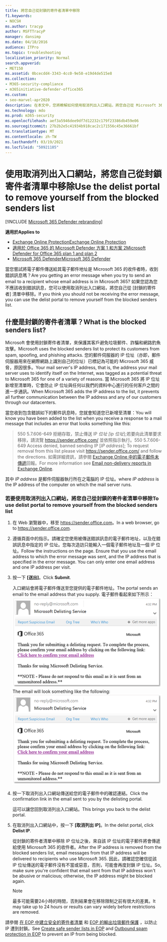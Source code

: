 ```yaml
---
title: 將您自己從封鎖的寄件者清單中移除
f1.keywords:
- NOCSH
ms.author: tracyp
author: MSFTTracyP
manager: dansimp
ms.date: 04/18/2016
audience: ITPro
ms.topic: troubleshooting
localization_priority: Normal
search.appverid:
- MET150
ms.assetid: 0bcecdd4-3343-4cc0-9e58-e19d4de515e8
ms.collection:
- M365-security-compliance
- m365initiative-defender-office365
ms.custom:
- seo-marvel-apr2020
description: 在本文中，您將瞭解如何使用取消列出入口網站，將您自己從 Microsoft 365 封鎖的寄件者清單中移除。
ms.technology: mdo
ms.prod: m365-security
ms.openlocfilehash: aef3a5946dee9df7d12232c179f23386db459e06
ms.sourcegitcommit: 27b2b2e5c41934b918cac2c171556c45e36661bf
ms.translationtype: MT
ms.contentlocale: zh-TW
ms.lasthandoff: 03/19/2021
ms.locfileid: "50921105"
---
```

# <a name="use-the-delist-portal-to-remove-yourself-from-the-blocked-senders-list"></a><span data-ttu-id="3abad-103">使用取消列出入口網站，將您自己從封鎖寄件者清單中移除</span><span class="sxs-lookup"><span data-stu-id="3abad-103">Use the delist portal to remove yourself from the blocked senders list</span></span>

[!INCLUDE [Microsoft 365 Defender rebranding](../includes/microsoft-defender-for-office.md)]

<span data-ttu-id="3abad-104">**適用於**</span><span class="sxs-lookup"><span data-stu-id="3abad-104">**Applies to**</span></span>
- [<span data-ttu-id="3abad-105">Exchange Online Protection</span><span class="sxs-lookup"><span data-stu-id="3abad-105">Exchange Online Protection</span></span>](exchange-online-protection-overview.md)
- [<span data-ttu-id="3abad-106">適用於 Office 365 的 Microsoft Defender 方案 1 和方案 2</span><span class="sxs-lookup"><span data-stu-id="3abad-106">Microsoft Defender for Office 365 plan 1 and plan 2</span></span>](office-365-atp.md)
- [<span data-ttu-id="3abad-107">Microsoft 365 Defender</span><span class="sxs-lookup"><span data-stu-id="3abad-107">Microsoft 365 Defender</span></span>](../mtp/microsoft-threat-protection.md)

<span data-ttu-id="3abad-108">當您嘗試將電子郵件傳送給其電子郵件地址是 Microsoft 365 的收件者時，收到錯誤訊息嗎？</span><span class="sxs-lookup"><span data-stu-id="3abad-108">Are you getting an error message when you try to send an email to a recipient whose email address is in Microsoft 365?</span></span> <span data-ttu-id="3abad-109">如果您認為您不應該收到錯誤訊息，您可以使用取消列出入口網站，將您自己從 [封鎖的寄件者] 清單中移除。</span><span class="sxs-lookup"><span data-stu-id="3abad-109">If you think you should not be receiving the error message, you can use the delist portal to remove yourself from the blocked senders list.</span></span>

## <a name="what-is-the-blocked-senders-list"></a><span data-ttu-id="3abad-110">什麼是封鎖的寄件者清單？</span><span class="sxs-lookup"><span data-stu-id="3abad-110">What is the blocked senders list?</span></span>

<span data-ttu-id="3abad-111">Microsoft 會使用封鎖寄件者清單，來保護其客戶避免垃圾郵件、詐騙和網路釣魚攻擊。</span><span class="sxs-lookup"><span data-stu-id="3abad-111">Microsoft uses the blocked senders list to protect its customers from spam, spoofing, and phishing attacks.</span></span> <span data-ttu-id="3abad-112">您的郵件伺服器的 IP 位址（亦即，郵件伺服器用來在網際網路上識別自己的位址）已標記為可能的 Microsoft 365 威脅，原因很多。</span><span class="sxs-lookup"><span data-stu-id="3abad-112">Your mail server's IP address, that is, the address your mail server uses to identify itself on the Internet, was tagged as a potential threat to Microsoft 365 for one of a variety of reasons.</span></span> <span data-ttu-id="3abad-113">當 Microsoft 365 將 IP 位址新增至清單時，它會防止 IP 位址與任何以我們的資料中心進行的任何客戶之間的進一步通訊。</span><span class="sxs-lookup"><span data-stu-id="3abad-113">When Microsoft 365 adds the IP address to the list, it prevents all further communication between the IP address and any of our customers through our datacenters.</span></span>

<span data-ttu-id="3abad-114">當您收到包含錯誤如下的郵件訊息時，您就會知道您已新增至清單：</span><span class="sxs-lookup"><span data-stu-id="3abad-114">You will know you have been added to the list when you receive a response to a mail message that includes an error that looks something like this:</span></span>

> <span data-ttu-id="3abad-115">550 5.7.606-649 拒絕存取，禁止傳送 IP _位址 [ip 位址_];若要向此清單要求移除，請流覽 <https://sender.office.com/> 並依照指示執行。</span><span class="sxs-lookup"><span data-stu-id="3abad-115">550 5.7.606-649 Access denied, banned sending IP [_IP address_]; To request removal from this list please visit <https://sender.office.com/> and follow the directions.</span></span> <span data-ttu-id="3abad-116">如需詳細資訊，請參閱 [Exchange Online 中的電子郵件未傳遞](/Exchange/mail-flow-best-practices/non-delivery-reports-in-exchange-online/non-delivery-reports-in-exchange-online)回報。</span><span class="sxs-lookup"><span data-stu-id="3abad-116">For more information see [Email non-delivery reports in Exchange Online](/Exchange/mail-flow-best-practices/non-delivery-reports-in-exchange-online/non-delivery-reports-in-exchange-online).</span></span>

<span data-ttu-id="3abad-117">其中  _IP address_ 是郵件伺服器執行所在之電腦的 IP 位址。</span><span class="sxs-lookup"><span data-stu-id="3abad-117">where  _IP address_ is the IP address of the computer on which the mail server runs.</span></span>

### <a name="to-use-delist-portal-to-remove-yourself-from-the-blocked-senders-list"></a><span data-ttu-id="3abad-118">若要使用取消列出入口網站，將您自己從封鎖的寄件者清單中移除</span><span class="sxs-lookup"><span data-stu-id="3abad-118">To use delist portal to remove yourself from the blocked senders list</span></span>

1. <span data-ttu-id="3abad-119">在 Web 瀏覽器中，移至 <https://sender.office.com>。</span><span class="sxs-lookup"><span data-stu-id="3abad-119">In a web browser, go to <https://sender.office.com>.</span></span>

2. <span data-ttu-id="3abad-p104">遵循頁面中的指示。請確定您使用被傳送錯誤訊息的電子郵件地址，以及在錯誤訊息中指定的 IP 位址。您每次造訪只能輸入一個電子郵件地址及一個 IP 位址。</span><span class="sxs-lookup"><span data-stu-id="3abad-p104">Follow the instructions on the page. Ensure that you use the email address to which the error message was sent, and the IP address that is specified in the error message. You can only enter one email address and one IP address per visit.</span></span>

3. <span data-ttu-id="3abad-123">按一下 **[送出]**。</span><span class="sxs-lookup"><span data-stu-id="3abad-123">Click **Submit**.</span></span>

    <span data-ttu-id="3abad-124">入口網站會將電子郵件傳送至您提供的電子郵件地址。</span><span class="sxs-lookup"><span data-stu-id="3abad-124">The portal sends an email to the email address that you supply.</span></span> <span data-ttu-id="3abad-125">電子郵件看起來如下所示： ![ 透過取消列出入口網站提交要求時，收到的電子郵件螢幕擷取畫面](../../media/bf13e4f7-f68c-4e46-baa7-b6ab4cfc13f3.png)</span><span class="sxs-lookup"><span data-stu-id="3abad-125">The email will look something like the following: ![Screenshot of email received when you submit a request through the delist portal](../../media/bf13e4f7-f68c-4e46-baa7-b6ab4cfc13f3.png)</span></span>

4. <span data-ttu-id="3abad-126">按一下取消列出入口網站傳送給您的電子郵件中的確認連結。</span><span class="sxs-lookup"><span data-stu-id="3abad-126">Click the confirmation link in the email sent to you by the delisting portal.</span></span>

    <span data-ttu-id="3abad-127">這可以讓您回到取消列出入口網站。</span><span class="sxs-lookup"><span data-stu-id="3abad-127">This brings you back to the delist portal.</span></span>

5. <span data-ttu-id="3abad-128">在取消列出入口網站中，按一下 **[取消列出 IP]**。</span><span class="sxs-lookup"><span data-stu-id="3abad-128">In the delist portal, click **Delist IP**.</span></span>

    <span data-ttu-id="3abad-129">從封鎖的寄件者清單中移除 IP 位址之後，來自該 IP 位址的電子郵件將會傳遞給使用 Microsoft 365 的收件者。</span><span class="sxs-lookup"><span data-stu-id="3abad-129">After the IP address is removed from the blocked senders list, email messages from that IP address will be delivered to recipients who use Microsoft 365.</span></span> <span data-ttu-id="3abad-130">因此，請確認您確信從該 IP 位址傳送的電子郵件沒有不當或惡意，否則，可能會再度封鎖 IP 位址。</span><span class="sxs-lookup"><span data-stu-id="3abad-130">So, make sure you're confident that email sent from that IP address won't be abusive or malicious; otherwise, the IP address might be blocked again.</span></span>

    > [!NOTE]
    > <span data-ttu-id="3abad-131">最多可能需要24小時的時間，否則結果會在移除限制之前有很大的差異。</span><span class="sxs-lookup"><span data-stu-id="3abad-131">It may take up to 24 hours or results can vary widely before restrictions are removed.</span></span>

<span data-ttu-id="3abad-132">請參閱 [在 EOP 中建立安全的寄件者清單](create-safe-sender-lists-in-office-365.md) 和 [EOP 的輸出垃圾郵件保護](outbound-spam-controls.md) ，以防止 IP 遭到封鎖。</span><span class="sxs-lookup"><span data-stu-id="3abad-132">See [Create safe sender lists in EOP](create-safe-sender-lists-in-office-365.md) and [Outbound spam protection in EOP](outbound-spam-controls.md) to prevent an IP from being blocked.</span></span>